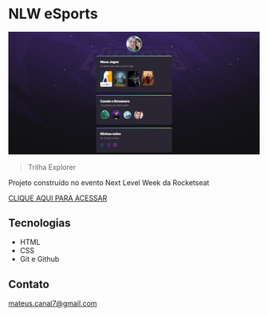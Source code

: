 # NLW eSports
    
![preview](./.github/preview.png)

> Trilha Explorer

Projeto construído no evento Next Level Week da Rocketseat

[CLIQUE AQUI PARA ACESSAR](https://mateuscanal.github.io/NLW-ESPORTS-EXPLORER)

 ## Tecnologias
 - HTML
 - CSS
- Git e Github

 ## Contato
 mateus.canal7@gmail.com
